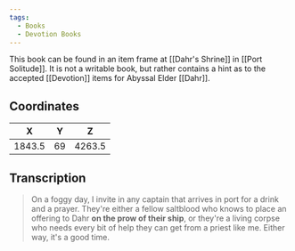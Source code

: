```yaml
---
tags:
  - Books
  - Devotion Books
---
```


This book can be found in an item frame at [[Dahr's Shrine]] in [[Port Solitude]]. It is not a writable book, but rather contains a hint as to the accepted [[Devotion]] items for Abyssal Elder [[Dahr]].

## Coordinates
| **X**  | **Y** | **Z**  |
| :----: | :---: | :----: |
| 1843.5 |  69   | 4263.5 |

## Transcription
> On a foggy day, I invite in any captain that arrives in port for a drink and a prayer. They're either a fellow saltblood who knows to place an offering to Dahr **on the prow of their ship**, or they're a living corpse who needs every bit of help they can get from a priest like me. Either way, it's a good time.
